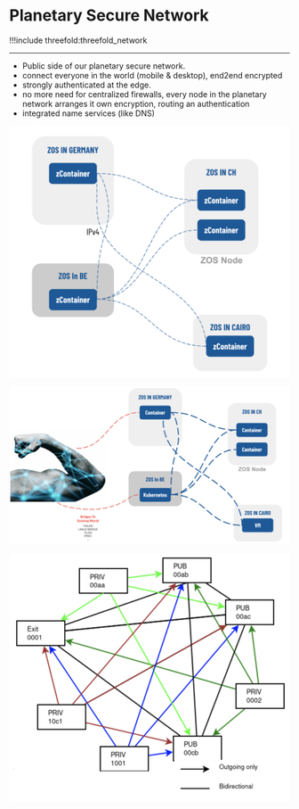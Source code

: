 # Planetary Secure Network 

!!!include threefold:threefold_network 

---

- Public side of our planetary secure network.
- connect everyone in the world (mobile & desktop), end2end encrypted
- strongly authenticated at the edge.
- no more need for centralized firewalls, every node in the planetary network arranges it own encryption, routing an authentication
- integrated name services (like DNS)

![](img/archi_psn.png)

![](img/archi_psn_bridge.png)

![](img/archi_psn_public.png)
